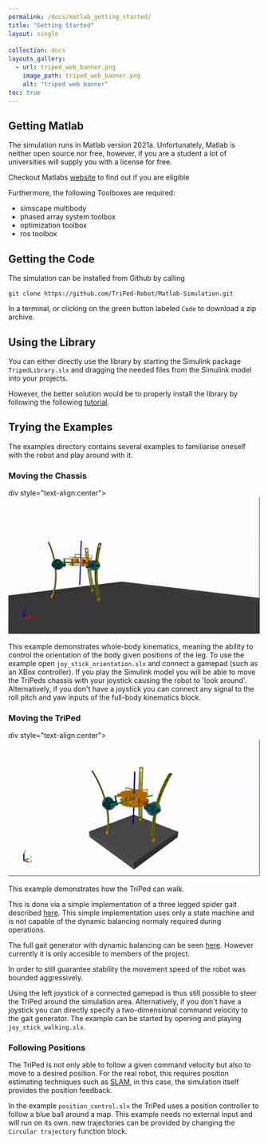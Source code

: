 ```yaml
---
permalink: /docs/matlab_getting_started/
title: "Getting Started"
layout: single

collection: docs
layouts_gallery:
  - url: triped_web_banner.png
    image_path: triped_web_banner.png
    alt: "triped web banner"
toc: true
---
```



## Getting Matlab

The simulation runs in Matlab version 2021a.
Unfortunately, Matlab is neither open source nor free, however, if you are a student a lot of universities will supply you with a license for free.


Checkout Matlabs [website](https://de.mathworks.com/products/get-matlab.html) to find out if you are eligible

Furthermore, the following Toolboxes are required:

- simscape multibody
- phased array system toolbox
- optimization toolbox
- ros toolbox

## Getting the Code

The simulation can be installed from Github by calling
```
git clone https://github.com/TriPed-Robot/Matlab-Simulation.git
```

In a terminal, or clicking on the green button labeled `Code` to download a zip archive.


## Using the Library

You can either directly use the library by starting the Simulink package `TripedLibrary.slx` and dragging the needed files from the Simulink model into your projects.

However, the better solution would be to properly install the library by following the following [tutorial](https://de.mathworks.com/help/simulink/ug/adding-libraries-to-the-library-browser.html).




## Trying the Examples

The examples directory contains several examples to familiarise oneself with the robot and play around with it.


### Moving the Chassis
div style="text-align:center"><img src="https://raw.githubusercontent.com/TriPed-Robot/TriPed-Robot.github.io/master/images/walking_example.gif" /></div>

This example demonstrates whole-body kinematics, meaning the ability to control the orientation of the body given positions of the leg.
To use the example open `joy_stick_orientation.slx` and connect a gamepad (such as an XBox controller).
If you play the Simulink model you will be able to move the TriPeds chassis with your joystick causing the robot to 'look around'.
Alternatively, if you don't have a joystick you can connect any signal to the roll pitch and yaw inputs of the full-body kinematics block.


### Moving the TriPed
div style="text-align:center"><img src="https://raw.githubusercontent.com/TriPed-Robot/TriPed-Robot.github.io/master/images/orienation_example.gif" /></div>

This example demonstrates how the TriPed can walk.

This is done via a simple implementation of a three legged spider gait described [here](https://triped-robot.github.io/docs/walking).
This simple implementation uses only a state machine and is not capable of the dynamic balancing normaly required during operations.

The full gait generator with dynamic balancing can be seen [here](https://github.com/TriPed-Robot/kinematik_gait_generator). 
However currently it is only accesible to members of the project.

In order to still guarantee stability the movement speed of the robot was bounded aggressively.

Using the left joystick of a connected gamepad is thus still possible to steer the TriPed around the simulation area.
Alternatively, if you don't have a joystick you can directly specify a two-dimensional command velocity to the gait generator.
The example can be started by opening and playing  `joy_stick_walking.slx`.

### Following Positions
The TriPed is not only able to follow a given command velocity but also to move to a desired position.
For the real robot, this requires position estimating techniques such as [SLAM](https://de.wikipedia.org/wiki/Simultaneous_Localization_and_Mapping), in this case, the simulation itself provides the position feedback.

In the example `position_control.slx` the TriPed uses a position controller to follow a blue ball around a map.
This example needs no external input and will run on its own. new trajectories can be provided by changing the `Circular trajectory` function block. 

